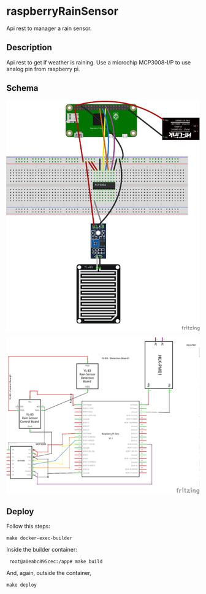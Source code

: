 # raspberryRainSensor
Api rest to manager a rain sensor.

## Description
Api rest to get if weather is raining.
Use a microchip MCP3008-I/P to use analog pin from raspberry pi.

## Schema
![Breadboard](./doc/rainSensor_bb.png)

![Schematic](./doc/rainSensor_bb_schema.png)

## Deploy
Follow this steps:

```shell
make docker-exec-builder
```
Inside the builder container:
```shell
 root@a0eabc895cec:/app# make build
```
And, again, outside the container,
```shell
make deploy
```